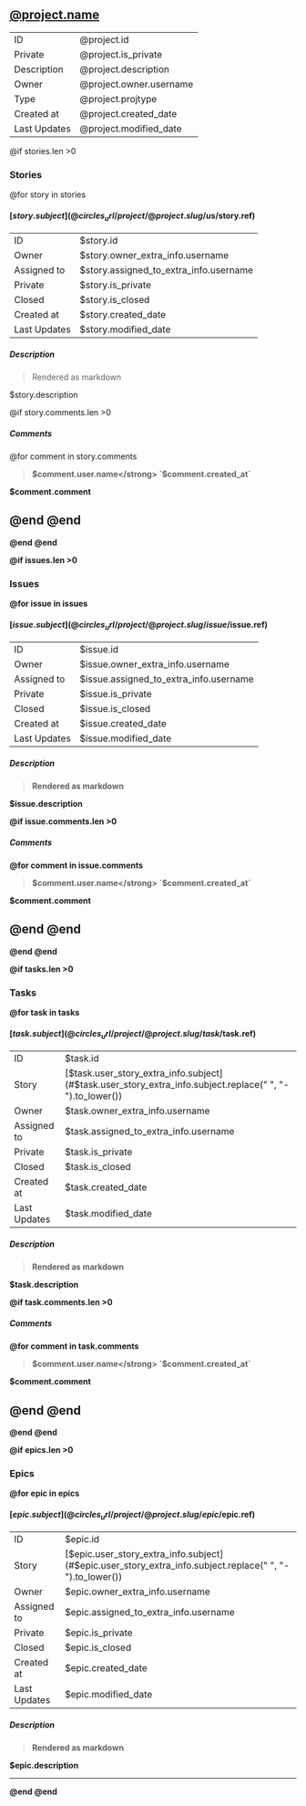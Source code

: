 
## [@project.name](@circles_url/project/@project.slug)
|              |                         |
| ------------ | ----------------------- |
| ID           | @project.id             |
| Private      | @project.is_private     |
| Description  | @project.description    |
| Owner        | @project.owner.username |
| Type         | @project.projtype       |
| Created at   | @project.created_date   |
| Last Updates | @project.modified_date  |

@if stories.len >0
### Stories
@for story in stories
#### [$story.subject](@circles_url/project/@project.slug/us/$story.ref)
|              |                                        |
| ------------ | -------------------------------------- |
| ID           | $story.id                              |
| Owner        | $story.owner_extra_info.username       |
| Assigned to  | $story.assigned_to_extra_info.username |
| Private      | $story.is_private                      |
| Closed       | $story.is_closed                       |
| Created at   | $story.created_date                    |
| Last Updates | $story.modified_date                   |

##### Description
> Rendered as markdown

$story.description

@if story.comments.len >0
##### Comments
@for comment in story.comments

> <strong>$comment.user.name</strong> `$comment.created_at`

$comment.comment

@end <!-- End Comments Loop -->
@end <!-- End Comments Condition -->
---
@end <!-- End Stories Loop -->
@end <!-- End Stories Condition -->

@if issues.len >0
### Issues
@for issue in issues
#### [$issue.subject](@circles_url/project/@project.slug/issue/$issue.ref)
|              |                                        |
| ------------ | -------------------------------------- |
| ID           | $issue.id                              |
| Owner        | $issue.owner_extra_info.username       |
| Assigned to  | $issue.assigned_to_extra_info.username |
| Private      | $issue.is_private                      |
| Closed       | $issue.is_closed                       |
| Created at   | $issue.created_date                    |
| Last Updates | $issue.modified_date                   |

##### Description
> Rendered as markdown

$issue.description

@if issue.comments.len >0
##### Comments
@for comment in issue.comments
> <strong>$comment.user.name</strong> `$comment.created_at`

$comment.comment

@end
@end
---
@end
@end

@if tasks.len >0
### Tasks
@for task in tasks
#### [$task.subject](@circles_url/project/@project.slug/task/$task.ref)
|              |                                       |
| ------------ | ------------------------------------- |
| ID           | $task.id                              |
| Story        | [$task.user_story_extra_info.subject](#$task.user_story_extra_info.subject.replace(" ", "-").to_lower())   |
| Owner        | $task.owner_extra_info.username       |
| Assigned to  | $task.assigned_to_extra_info.username |
| Private      | $task.is_private                      |
| Closed       | $task.is_closed                       |
| Created at   | $task.created_date                    |
| Last Updates | $task.modified_date                   |

##### Description
> Rendered as markdown

$task.description

@if task.comments.len >0
##### Comments
@for comment in task.comments
> <strong>$comment.user.name</strong> `$comment.created_at`

$comment.comment

@end
@end
---
@end
@end

@if epics.len >0

### Epics
@for epic in epics
#### [$epic.subject](@circles_url/project/@project.slug/epic/$epic.ref)
|              |                                       |
| ------------ | ------------------------------------- |
| ID           | $epic.id                              |
| Story        | [$epic.user_story_extra_info.subject](#$epic.user_story_extra_info.subject.replace(" ", "-").to_lower())   |
| Owner        | $epic.owner_extra_info.username       |
| Assigned to  | $epic.assigned_to_extra_info.username |
| Private      | $epic.is_private                      |
| Closed       | $epic.is_closed                       |
| Created at   | $epic.created_date                    |
| Last Updates | $epic.modified_date                   |

##### Description
> Rendered as markdown

$epic.description

---
@end
@end

